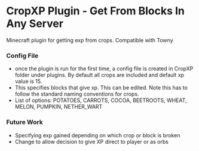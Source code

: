 # CropXP Plugin - Get From Blocks In Any Server
Minecraft plugin for getting exp from crops. Compatible with Towny
### Config File
- once the plugin is run for the first time, a config file is created in CropXP folder under plugins. By default all crops are included and default xp value is 15.
- This specifies blocks that give xp. This can be edited. Note this has to follow the standard naming conventions for crops.
- List of options: POTATOES, CARROTS, COCOA, BEETROOTS, WHEAT, MELON, PUMPKIN, NETHER_WART
### Future Work
- Specifying exp gained depending on which crop or block is broken
- Change to allow decision to give XP direct to player or as orbs
